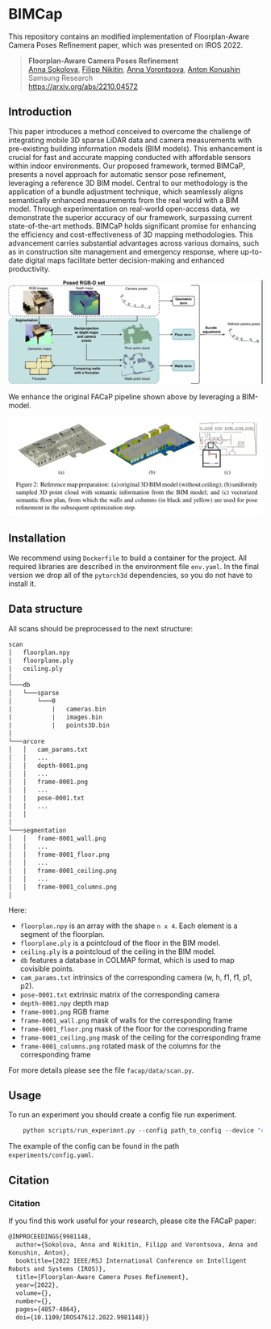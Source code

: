 # BIMCap

This repository contains an modified implementation of Floorplan-Aware Camera Poses Refinement paper, which was presented on 
IROS 2022. 

> **Floorplan-Aware Camera Poses Refinement**<br>
> [Anna Sokolova](https://scholar.google.ru/citations?hl=en&user=0Pcv9G4AAAAJ),
> [Filipp Nikitin](https://scholar.google.com/citations?user=DOljaG8AAAAJ&hl=en),
> [Anna Vorontsova](https://github.com/highrut),
> [Anton Konushin](https://scholar.google.com/citations?user=ZT_k-wMAAAAJ)
> <br>
> Samsung Research <br>
> https://arxiv.org/abs/2210.04572

## Introduction

This paper introduces a method conceived to overcome the challenge of integrating mobile 3D sparse LiDAR data and camera measurements with pre-existing building information models (BIM models). This enhancement is crucial for fast and accurate mapping conducted with affordable sensors within indoor environments. 
Our proposed framework, termed BIMCaP, presents a novel approach for automatic sensor pose refinement, leveraging a reference 3D BIM model. 
Central to our methodology is the application of a bundle adjustment technique, which seamlessly aligns semantically enhanced measurements from the real world with a BIM model. 
Through experimentation on real-world open-access data, we demonstrate the superior accuracy of our framework, surpassing current state-of-the-art methods. 
BIMCaP holds significant promise for enhancing the efficiency and cost-effectiveness of 3D mapping methodologies. 
This advancement carries substantial advantages across various domains, such as in construction site management and emergency response, where up-to-date digital maps facilitate better decision-making and enhanced productivity.

![](imgs/pipeline.png)

We enhance the original FACaP pipeline shown above by leveraging a BIM-model.

![](imgs/bimfloor.png)



## Installation

We recommend using `Dockerfile` to build a container for the project. 
All required libraries are described in the environment file `env.yaml`. In the final version
we drop all of the `pytorch3d` dependencies, so you do not have to install it. 

## Data structure
All scans should be preprocessed to the next structure:
```
scan
│   floorplan.npy
|   floorplane.ply
|   ceiling.ply
│   
└───db
│   └───sparse
│       └───0
|           |   cameras.bin
|           |   images.bin
|           |   points3D.bin
│
└───arcore
│   │   cam_params.txt
│   │   ...
│   │   depth-0001.png
│   │   ...
│   │   frame-0001.png
│   │   ...
│   │   pose-0001.txt
│   │   ...
│   │
│
└───segmentation
│   │   frame-0001_wall.png
│   │   ...
│   │   frame-0001_floor.png
│   │   ...
│   │   frame-0001_ceiling.png
│   │   ...
│   │   frame-0001_columns.png
│  

```

Here:
- `floorplan.npy` is an array with the shape `n x 4`. Each element is a segment of the floorplan.
- `floorplane.ply` is a pointcloud of the floor in the BIM model.
- `ceiling.ply` is a pointcloud of the ceiling in the BIM model.
- `db` features a database in COLMAP format, which is used to map covisible points. 
- `cam_params.txt` intrinsics of the corresponding camera (w, h, f1, f1, p1, p2).
- `pose-0001.txt` extrinsic matrix of the corresponding camera
- `depth-0001.npy` depth map
- `frame-0001.png` RGB frame
- `frame-0001_wall.png` mask of walls for the corresponding frame
- `frame-0001_floor.png` mask of the floor for the corresponding frame
- `frame-0001_ceiling.png` mask of the ceiling for the corresponding frame
- `frame-0001_columns.png` rotated mask of the columns for the corresponding frame


For more details please see the file `facap/data/scan.py`.

## Usage

To run an experiment you should create a config file run experiment. 

```python
    python scripts/run_experimnt.py --config path_to_config --device "cuda:0"
```

The example of the config can be found in the path `experiments/config.yaml`.

## Citation

### Citation

If you find this work useful for your research, please cite the FACaP paper:
```
@INPROCEEDINGS{9981148,
  author={Sokolova, Anna and Nikitin, Filipp and Vorontsova, Anna and Konushin, Anton},
  booktitle={2022 IEEE/RSJ International Conference on Intelligent Robots and Systems (IROS)}, 
  title={Floorplan-Aware Camera Poses Refinement}, 
  year={2022},
  volume={},
  number={},
  pages={4857-4864},
  doi={10.1109/IROS47612.2022.9981148}}
```
